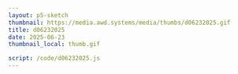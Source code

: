 ```yaml
---
layout: p5-sketch
thumbnail: https://media.awd.systems/media/thumbs/d06232025.gif
title: d06232025
date: 2025-06-23
thumbnail_local: thumb.gif

script: /code/d06232025.js
---
```

